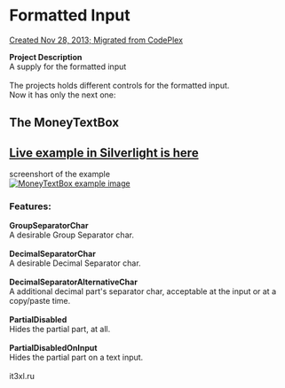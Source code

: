 # Formatted Input

[Created Nov 28, 2013; Migrated from CodePlex](https://formattedinput.codeplex.com/)

<div class="wikidoc">
    <p>
        <strong>Project Description</strong><br>
        A supply for the formatted input<br>
        <br>
        The projects holds different controls for the formatted input.<br>
        Now it has only the next one:
    </p>
    <h2>The MoneyTextBox</h2>
    <h2>
        <a href="http://it3xl.ru/Resources_For_External/CodePlex/FormattedInput/" target="_blank">Live example in Silverlight is here</a>
    </h2>
    <p>
        screenshort of the example<br/>
        <a href="http://it3xl.ru/Resources_For_External/CodePlex/FormattedInput/" target="_blank"><img title="MoneyTextBox example image" src="http://it3xl.ru/Resources_For_External/CodePlex/FormattedInput/sample.jpg" alt="MoneyTextBox example image" style="border: none"></a>
    </p>
    <h3>Features:</h3>
    <p>
        <strong>GroupSeparatorChar</strong><br>
        A desirable Group Separator char.<br>
        <br>
        <strong>DecimalSeparatorChar</strong><br>
        A desirable Decimal Separator char.<br>
        <br>
        <strong>DecimalSeparatorAlternativeChar</strong><br>
        A additional decimal part's separator char, acceptable at the input or at a copy/paste time.<br>
        <br>
        <strong>PartialDisabled</strong><br>
        Hides the partial part, at all.<br>
        <br>
        <strong>PartialDisabledOnInput</strong><br>
        Hides the partial part on a text input.<br>
        <br>
        it3xl.ru
    </p>
</div>
<div class="ClearBoth"></div>
